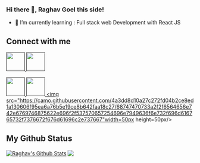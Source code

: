 ### Hi there 👋, Raghav Goel this side!

- 🌱 I’m currently learning : Full stack web Development with React JS

## Connect with me

<!--
Facebook
Github
instagram
Linkedin
gmail
-->

<a href=""><img src="https://camo.githubusercontent.com/8f245234577766478eaf3ee72b0615e99bb9ef3eaa56e1c37f75692811181d5c/68747470733a2f2f6564656e742e6769746875622e696f2f537570657254696e7949636f6e732f696d616765732f7376672f66616365626f6f6b2e737667" width=50px height=50px/> </a>
<a href=""><img src="https://camo.githubusercontent.com/4133dc1cd4511d4a292b84ce10e52e4ed92569fb2a8165381c9c47be5edc2796/68747470733a2f2f6564656e742e6769746875622e696f2f537570657254696e7949636f6e732f696d616765732f706e672f6769746875622e706e67" width=50px height=50px/> </a>

<a href=""><img src="https://camo.githubusercontent.com/c9dacf0f25a1489fdbc6c0d2b41cda58b77fa210a13a886d6f99e027adfbd358/68747470733a2f2f6564656e742e6769746875622e696f2f537570657254696e7949636f6e732f696d616765732f7376672f696e7374616772616d2e737667" width=50px height=50px/> </a>
<a href=""><img src="https://camo.githubusercontent.com/c8a9c5b414cd812ad6a97a46c29af67239ddaeae08c41724ff7d945fb4c047e5/68747470733a2f2f6564656e742e6769746875622e696f2f537570657254696e7949636f6e732f696d616765732f7376672f6c696e6b6564696e2e737667" width=50px height=50px/> </a>
<a href=""><img src="https://camo.githubusercontent.com/4a3dd8d10a27c272fd04b2ce8ed1a130606f95ea6a76b5e19ce8b642faa18c27/68747470733a2f2f6564656e742e6769746875622e696f2f537570657254696e7949636f6e732f696d616765732f7376672f676d61696c2e737667"width=50px height=50px/> </a>

## My Github Status

<a href="https://github.com/goelRagga">
<img align="center" alt="Raghav's Github Stats" src="https://github-readme-stats.codestackr.vercel.app/api?username=goelRagga&show_icons=true&hide_border=true&count_private=true&include_all_commits=true&theme=radical" /></a>

<a href="https://github.com/goelRagga">
  <img align="center" src="https://github-readme-stats.anuraghazra1.vercel.app/api/top-langs/?username=goelRagga&layout=compact&theme=radical" />
</a>
